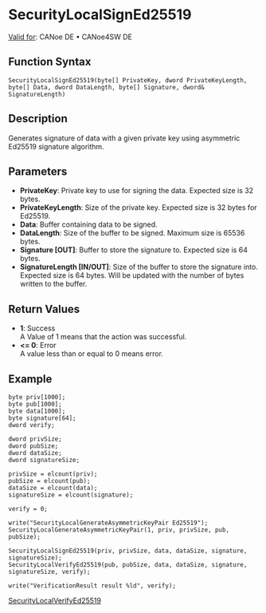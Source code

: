 # SecurityLocalSignEd25519

[Valid for](../../../Shared/FeatureAvailability.md):  CANoe DE • CANoe4SW DE

## Function Syntax

`SecurityLocalSignEd25519(byte[] PrivateKey, dword PrivateKeyLength, byte[] Data, dword DataLength, byte[] Signature, dword& SignatureLength)`

## Description

Generates signature of data with a given private key using asymmetric Ed25519 signature algorithm.

## Parameters

- **PrivateKey**: Private key to use for signing the data. Expected size is 32 bytes.
- **PrivateKeyLength**: Size of the private key. Expected size is 32 bytes for Ed25519.
- **Data**: Buffer containing data to be signed.
- **DataLength**: Size of the buffer to be signed. Maximum size is 65536 bytes.
- **Signature [OUT]**: Buffer to store the signature to. Expected size is 64 bytes.
- **SignatureLength [IN/OUT]**: Size of the buffer to store the signature into. Expected size is 64 bytes. Will be updated with the number of bytes written to the buffer.

## Return Values

- **1**: Success  
  A Value of 1 means that the action was successful.
- **\<= 0**: Error  
  A value less than or equal to 0 means error.

## Example

```plaintext
byte priv[1000];
byte pub[1000];
byte data[1000];
byte signature[64];
dword verify;

dword privSize;
dword pubSize;
dword dataSize;
dword signatureSize;

privSize = elcount(priv);
pubSize = elcount(pub);
dataSize = elcount(data);
signatureSize = elcount(signature);

verify = 0;

write("SecurityLocalGenerateAsymmetricKeyPair Ed25519");
SecurityLocalGenerateAsymmetricKeyPair(1, priv, privSize, pub, pubSize);

SecurityLocalSignEd25519(priv, privSize, data, dataSize, signature, signatureSize);
SecurityLocalVerifyEd25519(pub, pubSize, data, dataSize, signature, signatureSize, verify);

write("VerificationResult result %ld", verify);
```

[SecurityLocalVerifyEd25519](CAPLfunctionSecurityLocalVerifyEd25519.md)

